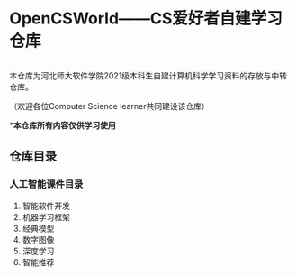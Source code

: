 # OpenCSWorld——CS爱好者自建学习仓库



<p align="center">
  <img src="https://software.hebtu.edu.cn/template/44/images/logo.png" alt="" />
</p>

本仓库为河北师大软件学院2021级本科生自建计算机科学学习资料的存放与中转仓库。

（欢迎各位Computer Science learner共同建设该仓库）

***本仓库所有内容仅供学习使用**



## 仓库目录

### 人工智能课件目录

1. 智能软件开发
2. 机器学习框架
3. 经典模型
4. 数字图像
5. 深度学习
6. 智能推荐

